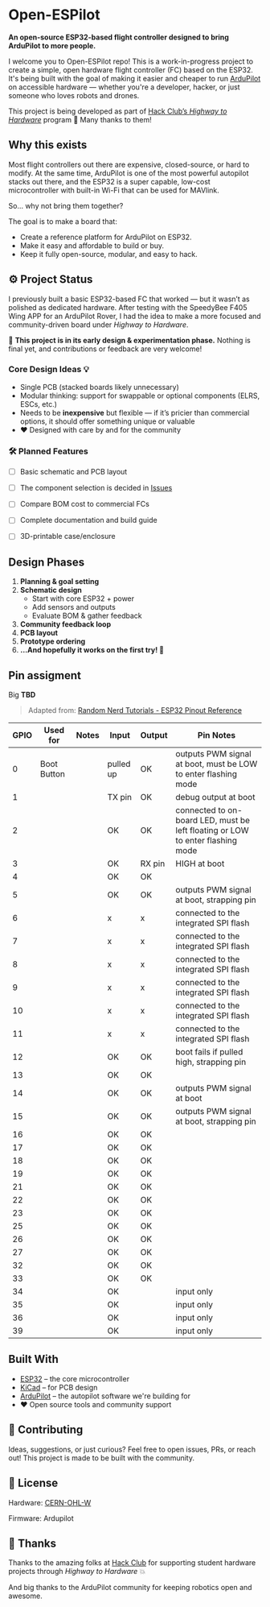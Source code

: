 # Open-ESPilot

**An open-source ESP32-based flight controller designed to bring ArduPilot to more people.**

I welcome you to Open-ESPilot repo! This is a work-in-progress project to create a simple, open hardware flight controller (FC) based on the ESP32. It's being built with the goal of making it easier and cheaper to run [ArduPilot](https://ardupilot.org/) on accessible hardware — whether you're a developer, hacker, or just someone who loves robots and drones.

This project is being developed as part of [Hack Club’s *Highway to Hardware*](https://highway.hackclub.com/) program 🚀 Many thanks to them!


## Why this exists

Most flight controllers out there are expensive, closed-source, or hard to modify. At the same time, ArduPilot is one of the most powerful autopilot stacks out there, and the ESP32 is a super capable, low-cost microcontroller with built-in Wi-Fi that can be used for MAVlink.

So... why not bring them together?

The goal is to make a board that:

-  Create a reference platform for ArduPilot on ESP32.
-  Make it easy and affordable to build or buy.
-  Keep it fully open-source, modular, and easy to hack.


## ⚙️ Project Status

I previously built a basic ESP32-based FC that worked — but it wasn’t as polished as dedicated hardware. After testing with the SpeedyBee F405 Wing APP for an ArduPilot Rover, I had the idea to make a more focused and community-driven board under *Highway to Hardware*.

🔧 **This project is in its early design & experimentation phase.** Nothing is final yet, and contributions or feedback are very welcome!


### Core Design Ideas 💡

- Single PCB (stacked boards likely unnecessary)
- Modular thinking: support for swappable or optional components (ELRS, ESCs, etc.)
- Needs to be **inexpensive** but flexible — if it’s pricier than commercial options, it should offer something unique or valuable
- ❤️ Designed with care by and for the community

### 🛠️ Planned Features

- [ ] Basic schematic and PCB layout

- [ ] The component selection is decided in [Issues](https://github.com/Tomas-Kuchta-FPV/Open-ESPilot/issues)

- [ ] Compare BOM cost to commercial FCs

- [ ] Complete documentation and build guide
- [ ] 3D-printable case/enclosure


## Design Phases

1. **Planning & goal setting**
2. **Schematic design**
    - Start with core ESP32 + power
    - Add sensors and outputs
    - Evaluate BOM & gather feedback
3. **Community feedback loop**
4. **PCB layout**
5. **Prototype ordering**
6. **…And hopefully it works on the first try! 🤞**



## Pin assigment
Big **TBD**
> Adapted from: [Random Nerd Tutorials - ESP32 Pinout Reference](https://randomnerdtutorials.com/esp32-pinout-reference-gpios/)

| GPIO | Used for    | Notes | Input     | Output | Pin Notes                                                                      |
| ---- | ----------- | ----- | --------- | ------ | ------------------------------------------------------------------------------ |
| 0    | Boot Button |       | pulled up | OK     | outputs PWM signal at boot, must be LOW to enter flashing mode                 |
| 1    |             |       | TX pin    | OK     | debug output at boot                                                           |
| 2    |             |       | OK        | OK     | connected to on-board LED, must be left floating or LOW to enter flashing mode |
| 3    |             |       | OK        | RX pin | HIGH at boot                                                                   |
| 4    |             |       | OK        | OK     |                                                                                |
| 5    |             |       | OK        | OK     | outputs PWM signal at boot, strapping pin                                      |
| 6    |             |       | x         | x      | connected to the integrated SPI flash                                          |
| 7    |             |       | x         | x      | connected to the integrated SPI flash                                          |
| 8    |             |       | x         | x      | connected to the integrated SPI flash                                          |
| 9    |             |       | x         | x      | connected to the integrated SPI flash                                          |
| 10   |             |       | x         | x      | connected to the integrated SPI flash                                          |
| 11   |             |       | x         | x      | connected to the integrated SPI flash                                          |
| 12   |             |       | OK        | OK     | boot fails if pulled high, strapping pin                                       |
| 13   |             |       | OK        | OK     |                                                                                |
| 14   |             |       | OK        | OK     | outputs PWM signal at boot                                                     |
| 15   |             |       | OK        | OK     | outputs PWM signal at boot, strapping pin                                      |
| 16   |             |       | OK        | OK     |                                                                                |
| 17   |             |       | OK        | OK     |                                                                                |
| 18   |             |       | OK        | OK     |                                                                                |
| 19   |             |       | OK        | OK     |                                                                                |
| 21   |             |       | OK        | OK     |                                                                                |
| 22   |             |       | OK        | OK     |                                                                                |
| 23   |             |       | OK        | OK     |                                                                                |
| 25   |             |       | OK        | OK     |                                                                                |
| 26   |             |       | OK        | OK     |                                                                                |
| 27   |             |       | OK        | OK     |                                                                                |
| 32   |             |       | OK        | OK     |                                                                                |
| 33   |             |       | OK        | OK     |                                                                                |
| 34   |             |       | OK        |        | input only                                                                     |
| 35   |             |       | OK        |        | input only                                                                     |
| 36   |             |       | OK        |        | input only                                                                     |
| 39   |             |       | OK        |        | input only                                                                     |

## Built With

- [ESP32](https://www.espressif.com/en/products/socs/esp32) – the core microcontroller
- [KiCad](https://kicad.org/) – for PCB design
- [ArduPilot](https://github.com/ArduPilot/ardupilot) – the autopilot software we're building for
- ❤️ Open source tools and community support


## 🤝 Contributing

Ideas, suggestions, or just curious? Feel free to open issues, PRs, or reach out! This project is made to be built with the community.


## 🏁 License

Hardware: [CERN-OHL-W](https://ohwr.org/cern_ohl_w_v2.txt)

Firmware: Ardupilot


## 🙏 Thanks

Thanks to the amazing folks at [Hack Club](https://hackclub.com/) for supporting student hardware projects through *Highway to Hardware* 💥

And big thanks to the ArduPilot community for keeping robotics open and awesome.
